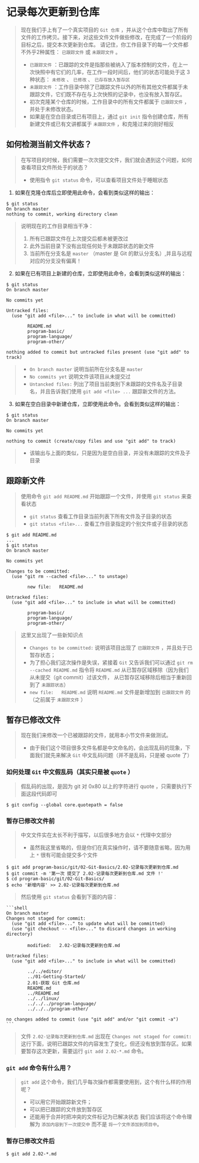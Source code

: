# 记录每次更新到仓库

> 现在我们手上有了一个真实项目的 `Git 仓库` ，并从这个仓库中取出了所有文件的工作拷贝。接下来，对这些文件文件做些修改，在完成了一个阶段的目标之后，提交本次更新到仓库。
> 请记住，你工作目录下的每一个文件都不外乎2种属性： `已跟踪文件` 或 `未跟踪文件` 。
>
> -   `已跟踪文件` ：已跟踪的文件是指那些被纳入了版本控制的文件，在上一次快照中有它们的几率，在工作一段时间后，他们的状态可能处于这 3 种状态： `未修改` 、 `已修改` 、 `已存存放入暂存区`
> -   `未跟踪文件` ：工作目录中除了已跟踪文件以外的所有其他文件都属于未跟踪文件，它们既不存在与上次快照的记录中，也没有放入暂存区。
> -   初次克隆某个仓库的时候，工作目录中的所有文件都属于 `已跟踪文件` ，并处于未修改状态。
> -   如果是在空白目录或已有项目上，通过 `git init` 指令创建仓库，所有新建文件或已有文讲都属于 `未跟踪文件` ，和克隆过来的刚好相反

## 如何检测当前文件状态？

> 在写项目的时候，我们需要一次次提交文件，我们就会遇到这个问题，如何查看项目文件所处于的状态？
>
> -   使用指令 `git status` 命令，可以查看项目文件处于睡眠状态

1.  如果在克隆仓库后立即使用此命令，会看到类似这样的输出：
```shell
$ git status
On branch master
nothing to commit, working directory clean
```

> 说明现在的工作目录相当干净：
>
> 1. 所有已跟踪文件在上次提交后都未被更改过
> 2. 此外当前目录下没有出现任何处于未跟踪状态的新文件
> 3. 当前所在分支名是 `master` （master 是 Git 的默认分支名）,并且与远程对应的分支没有偏离！

2.  如果在已有项目上新建的仓库，立即使用此命令，会看到类似这样的输出：
```shell
$ git status
On branch master

No commits yet

Untracked files:
  (use "git add <file>..." to include in what will be committed)

        README.md
        program-basic/
        program-language/
        program-other/

nothing added to commit but untracked files present (use "git add" to track)
```

> - `On branch master` 说明当前所在分支名是 `master`
> - `No commits yet` 说明文件该项目从未提交过
> - `Untancked files:` 列出了项目当前类别下未跟踪的文件名及子目录名，并且告诉我们使用 `git add <file> ...` 跟踪新文件的方法。

3.  如果在空白目录中新建仓库，立即使用此命令。会看到类似这样的输出：
```shell
$ git status
On branch master

No commits yet

nothing to commit (create/copy files and use "git add" to track)
```

> - 该输出与上面的类似，只是因为是空白目录，并没有未跟踪的文件及子目录

## 跟踪新文件
> 使用命令 `git add README.md` 开始跟踪一个文件，并使用 `git status` 来查看状态
> - `git status` 查看工作目录当前列表下所有文件及子目录的状态
> - `git status <file>...` 查看工作目录指定的个别文件或子目录的状态

```shell
$ git add README.md
...
$ git status
On branch master

No commits yet

Changes to be committed:
  (use "git rm --cached <file>..." to unstage)

        new file:   README.md

Untracked files:
  (use "git add <file>..." to include in what will be committed)

        program-basic/
        program-language/
        program-other/
```

> 这里又出现了一些新知识点
> - `Changes to be committed:` 说明该项目出现了 `已跟踪文件` ，并且处于已暂存状态；
> - 为了担心我们这次操作是失误，紧接着 `Git` 又告诉我们可以通过 `git rm --cached README.md` 指令将 `README.md` 从已暂存区域移除（因为我们从未提交（git commit）过该文件， 从已暂存区域移除后相当于重新回到了 `未跟踪状态`）
> - `new file:   README.md` 说明 `README.md` 文件是新增加到 `已跟踪文件` 的（之前属于 `未跟踪文件` ）

## 暂存已修改文件
> 现在我们来修改一个已被跟踪的文件，就用本小节文件来做测试。
> - 由于我们这个项目很多文件名都是中文命名的，会出现乱码的现象，下面我们就先来解决 `Git` 中文乱码问题（并不是乱码，只是被 quote 了）

### 如何处理 `Git` 中文假乱码（其实只是被 `quote` ）
> 假乱码的出现，是因为 git 对 0x80 以上的字符进行 quote ，只需要执行下面这段代码即可

```shell
$ git config --global core.quotepath = false
```

### 暂存已修改文件前
> 中文文件实在太长不利于描写，以后很多地方会以 `*` 代理中文部分
> - 虽然我这里省略的，但是你们在真实操作时，请不要随意省略，因为用上 `*` 很有可能会提交多个文件

```shell
$ git add program-basic/git/02-Git-Basics/2.02-记录每次更新到仓库.md
$ git commit -m '第一次 提交了 2.02-记录每次更新到仓库.md 文件 !'
$ cd program-basic/git/02-Git-Basics/
$ echo '新增内容' >> 2.02-记录每次更新到仓库.md
```

> 然后使用 `git status` 会看到下面的内容：

    ```shell
    On branch master
    Changes not staged for commit:
      (use "git add <file>..." to update what will be committed)
      (use "git checkout -- <file>..." to discard changes in working directory)

            modified:   2.02-记录每次更新到仓库.md

    Untracked files:
      (use "git add <file>..." to include in what will be committed)

            ../../editor/
            ../01-Getting-Started/
            2.01-获取 Git 仓库.md
            README.md
            ../README.md
            ../../linux/
            ../../../program-language/
            ../../../program-other/

    no changes added to commit (use "git add" and/or "git commit -a")
    ```

> 文件 `2.02-记录每次更新到仓库.md` 出现在 `Changes not staged for commit:` 这行下面，说明已跟踪文件的内容发生了变化，但还没有放到暂存区。如果要暂存这次更新，需要运行 `git add 2.02-*.md` 命令。

### `git add` 命令有什么用？
> `git add` 这个命令，我们几乎每次操作都需要使用到，这个有什么样的作用呢？
> - 可以用它开始跟踪新文件；
> - 可以把已跟踪的文件放到暂存区
> - 还能用于合并时把冲突的文件标记为已解决状态
> 我们应该将这个命令理解为 `添加内容到下一次提交中` 而不是 `将一个文件添加到项目中`。

### 暂存已修改文件后

```shell
$ git add 2.02-*.md
```
